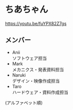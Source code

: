 # ちあちゃん

https://youtu.be/fuYPX82Z7gs

## メンバー
- Anii  
ソフトウェア担当
- Mark  
メカニクス・発表資料担当
- Naruki  
デザイン・映像作成担当
- Taro  
ハードウェア・資料作成担当  

(アルファベット順)